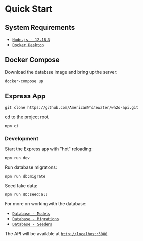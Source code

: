 # Quick Start

## System Requirements 

- [`Node.js - 12.18.3`](https://nodejs.org/en/)
- [`Docker Desktop`](https://www.docker.com/products/docker-desktop)

## Docker Compose

Download the database image and bring up the server:

```
docker-compose up
```

## Express App

```
git clone https://github.com/AmericanWhitewater/wh2o-api.git
```

cd to the project root.

```
npm ci
```

### Development

Start the Express app with "hot" reloading: 

```
npm run dev
```

Run database migrations:

```
npm run db:migrate
```

Seed fake data: 

```
npm run db:seed:all
```

For more on working with the database:

- [`Database - Models`](/guide/database#models)
- [`Database - Migrations`](/guide/database#migrations)
- [`Database - Seeders`](/guide/database#seeders)


The API will be available at [`http://localhost:3000`](http://localhost:3000).

